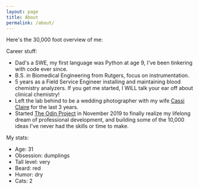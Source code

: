 ```yaml
---
layout: page
title: About
permalink: /about/
---
```


Here's the 30,000 foot overview of me:

Career stuff:  
- Dad's a SWE, my first language was Python at age 9, I've been tinkering with code ever since.
- B.S. in Biomedical Engineering from Rutgers, focus on instrumentation.
- 5 years as a Field Service Engineer installing and maintaining blood chemistry analyzers. If you get me started, I WILL talk your ear off about clinical chemistry!
- Left the lab behind to be a wedding photographer with my wife [Cassi Claire](https://www.cassiclaire.com) for the last 3 years.
- Started [The Odin Project](https://www.theodinproject.com) in November 2019 to finally realize my lifelong dream of professional development, and building some of the 10,000 ideas I've never had the skills or time to make.

My stats:  
- Age: 31
- Obsession: dumplings
- Tall level: very
- Beard: red
- Humor: dry
- Cats: 2
